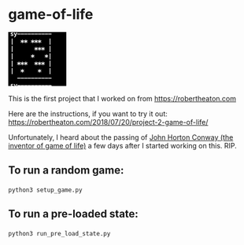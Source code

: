 # game-of-life
![My version of game of life](https://github.com/syyong/game-of-life/blob/master/sy-game-of-life.gif)

This is the first project that I worked on from https://robertheaton.com

Here are the instructions, if you want to try it out:
https://robertheaton.com/2018/07/20/project-2-game-of-life/

Unfortunately, I heard about the passing of [John Horton Conway (the inventor of game of life)](https://en.wikipedia.org/wiki/John_Horton_Conway) a few days after I started working on this. RIP.

## To run a random game:
`python3 setup_game.py`
## To run a pre-loaded state:
`python3 run_pre_load_state.py`
